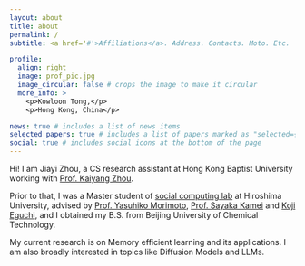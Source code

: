 ```yaml
---
layout: about
title: about
permalink: /
subtitle: <a href='#'>Affiliations</a>. Address. Contacts. Moto. Etc.

profile:
  align: right
  image: prof_pic.jpg
  image_circular: false # crops the image to make it circular
  more_info: >
    <p>Kowloon Tong,</p>
    <p>Hong Kong, China</p>

news: true # includes a list of news items
selected_papers: true # includes a list of papers marked as "selected={true}"
social: true # includes social icons at the bottom of the page
---
```


Hi! I am Jiayi Zhou, a CS research assistant at Hong Kong Baptist University working with [Prof. Kaiyang Zhou](https://kaiyangzhou.github.io/). 

Prior to that, I was a Master student of [social computing lab](http://www.morimo.com/morimo-ken/index.htm) at Hiroshima University, advised by [Prof. Yasuhiko Morimoto](https://seeds.office.hiroshima-u.ac.jp/profile/ja.426195b7887509fc520e17560c007669.html), [Prof. Sayaka Kamei](https://home.hiroshima-u.ac.jp/s10kamei/j-index.html) and [Koji Eguchi](https://seeds.office.hiroshima-u.ac.jp/profile/ja.08fe4c07c0bb6d6b520e17560c007669.html), and I obtained my B.S. from Beijing University of Chemical Technology.

My current research is on Memory efficient learning and its applications. I am also broadly interested in topics like Diffusion Models and LLMs.
